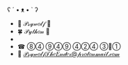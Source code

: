 ʕ ´ • ᴥ • ` ʔ

- 🦄 𝒫𝓈𝓎𝓌𝑜𝓁𝒻 👻
- 🍀 𝒫𝓎𝓉𝒽𝑜𝓃 🐍
- 
- ☎  ➇➃ ➈➃➈ ➃➁➃ ➂🦓➀
- 💌 𝒫𝓈𝓎𝓌𝑜𝓁𝒻𝒯𝒽𝑒𝐸𝓃𝒹𝑒𝓇@𝓅𝓇𝑜𝓉𝑜𝓃𝓂𝒶𝒾𝓁.𝒸𝑜𝓂
